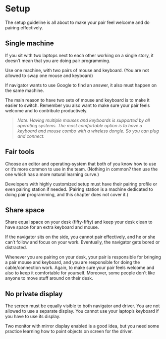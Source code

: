 # Setup

The setup guideline is all about to make your pair feel welcome and do pairing effectively.

## Single machine

If you sit with two laptops next to each other working on a single story, it doesn’t mean that you are doing pair programming.

Use one machine, with two pairs of mouse and keyboard. (You are not allowed to swap one mouse and keyboard)

If navigator wants to use Google to find an answer, it also must happen on the same machine.

The main reason to have two sets of mouse and keyboard is to make it easier to switch. Remember you also want to make sure your pair feels welcome and to contribute productively.

> _Note: Having multiple mouses and keyboards is supported by all operating systems. The most comfortable option is to have a keyboard and mouse combo with a wireless dongle. So you can plug and connect._

## Fair tools

Choose an editor and operating-system that both of you know how to use or it’s more common to use in the team. (Nothing in common? then use the one which has a more natural learning curve.)

Developers with highly customized setup must have their pairing profile or even pairing station if needed. (Pairing station is a machine dedicated to doing pair programming, and this chapter does not cover it.)

## Share space

Share equal space on your desk (fifty-fifty) and keep your desk clean to have space for an extra keyboard and mouse.

If the navigator sits on the side, you cannot pair effectively, and he or she can’t follow and focus on your work. Eventually, the navigator gets bored or distracted.

Whenever you are pairing on your desk, your pair is responsible for bringing a pair mouse and keyboard, and you are responsible for doing the cable/connection work. Again, to make sure your pair feels welcome and also to keep it comfortable for yourself. Moreover, some people don't like anyone to move stuff around on their desk.

## No private display

The screen must be equally visible to both navigator and driver. You are not allowed to use a separate display. You cannot use your laptop’s keyboard if you have to use its display.

Two monitor with mirror display enabled is a good idea, but you need some practice learning how to point objects on screen for the driver.
